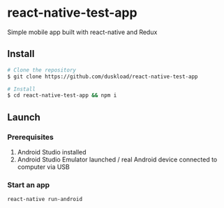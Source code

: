 # react-native-test-app
Simple mobile app built with react-native and Redux

## Install

```bash
# Clone the repository
$ git clone https://github.com/duskload/react-native-test-app

# Install
$ cd react-native-test-app && npm i
```

## Launch

### Prerequisites

1. Android Studio installed
2. Android Studio Emulator launched / real Android device connected to computer via USB 

### Start an app

```bash
react-native run-android
```
